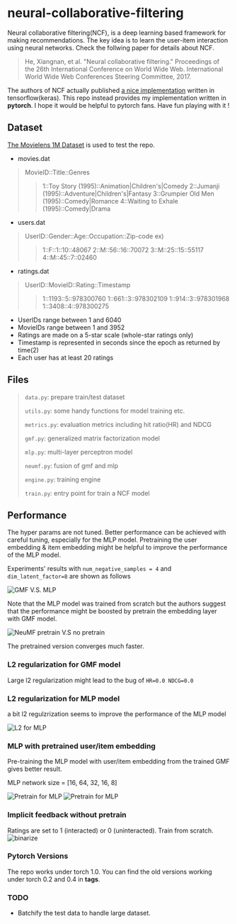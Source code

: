 # neural-collaborative-filtering
Neural collaborative filtering(NCF), is a deep learning based framework for making recommendations. The key idea is to learn the user-item interaction using neural networks. Check the follwing paper for details about NCF.

> He, Xiangnan, et al. "Neural collaborative filtering." Proceedings of the 26th International Conference on World Wide Web. International World Wide Web Conferences Steering Committee, 2017.

The authors of NCF actually published [a nice implementation](https://github.com/hexiangnan/neural_collaborative_filtering) written in tensorflow(keras). This repo instead provides my implementation written in **pytorch**. I hope it would be helpful to pytorch fans. Have fun playing with it !

## Dataset
[The Movielens 1M Dataset](http://grouplens.org/datasets/movielens/1m/) is used to test the repo.

* movies.dat 
>  MovieID::Title::Genres
>> 1::Toy Story (1995)::Animation|Children's|Comedy
>> 2::Jumanji (1995)::Adventure|Children's|Fantasy
>> 3::Grumpier Old Men (1995)::Comedy|Romance
>> 4::Waiting to Exhale (1995)::Comedy|Drama

* users.dat
> UserID::Gender::Age::Occupation::Zip-code
> ex)
>> 1::F::1::10::48067
>> 2::M::56::16::70072
>> 3::M::25::15::55117
>> 4::M::45::7::02460 

* ratings.dat
> UserID::MovieID::Rating::Timestamp
>> 1::1193::5::978300760
>> 1::661::3::978302109
>> 1::914::3::978301968
>> 1::3408::4::978300275

- UserIDs range between 1 and 6040
- MovieIDs range between 1 and 3952
- Ratings are made on a 5-star scale (whole-star ratings only)
- Timestamp is represented in seconds since the epoch as returned by time(2)
- Each user has at least 20 ratings

## Files

> `data.py`: prepare train/test dataset
>
> `utils.py`: some handy functions for model training etc.
>
> `metrics.py`: evaluation metrics including hit ratio(HR) and NDCG
>
> `gmf.py`: generalized matrix factorization model
>
> `mlp.py`: multi-layer perceptron model
>
> `neumf.py`: fusion of gmf and mlp
>
> `engine.py`: training engine
>
> `train.py`: entry point for train a NCF model

## Performance
The hyper params are not tuned. Better performance can be achieved with careful tuning, especially for the MLP model. Pretraining the user embedding & item embedding might be helpful to improve the performance of the MLP model. 

Experiments' results with `num_negative_samples = 4` and `dim_latent_factor=8`  are shown as follows

![GMF V.S. MLP](./res/figure/factor8neg4.png)

Note that the MLP model was trained from scratch but the authors suggest that the performance might be boosted by pretrain the embedding layer with GMF model.

![NeuMF pretrain V.S no pretrain](./res/figure/neumf_factor8neg4.png)

The pretrained version converges much faster.

### L2 regularization for GMF model
Large l2 regularization might lead to the bug of  `HR=0.0 NDCG=0.0`

### L2 regularization for MLP model
a bit l2 regulzrization seems to improve the performance of the MLP model

![L2 for MLP](./res/figure/mlp_l2_reg.png)

### MLP with pretrained user/item embedding
Pre-training the MLP model with user/item embedding from the trained GMF gives better result.

MLP network size = [16, 64, 32, 16, 8]

![Pretrain for MLP](./res/figure/mlp_pretrain_hr.png)
![Pretrain for MLP](./res/figure/mlp_pretrain_ndcg.png)

### Implicit feedback without pretrain
Ratings are set to 1 (interacted) or 0 (uninteracted). Train from scratch.
![binarize](./res/figure/binarize.png) 

### Pytorch Versions
The repo works under torch 1.0. You can find the old versions working under torch 0.2 and 0.4 in **tags**.

### TODO
- Batchify the test data to handle large dataset.
